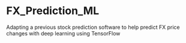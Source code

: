 # FX_Prediction_ML
Adapting a previous stock prediction software to help predict FX price changes with deep learning using TensorFlow
